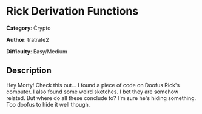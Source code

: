 # Rick Derivation Functions
**Category**: Crypto

**Author**: tratrafe2

**Difficulty**: Easy/Medium

## Description
Hey Morty! Check this out... 
I found a piece of code on Doofus Rick's  computer. I also found some weird sketches. I bet they are somehow related. But where do all these conclude to? I'm sure he's hiding something.
Too doofus to hide it well though.
